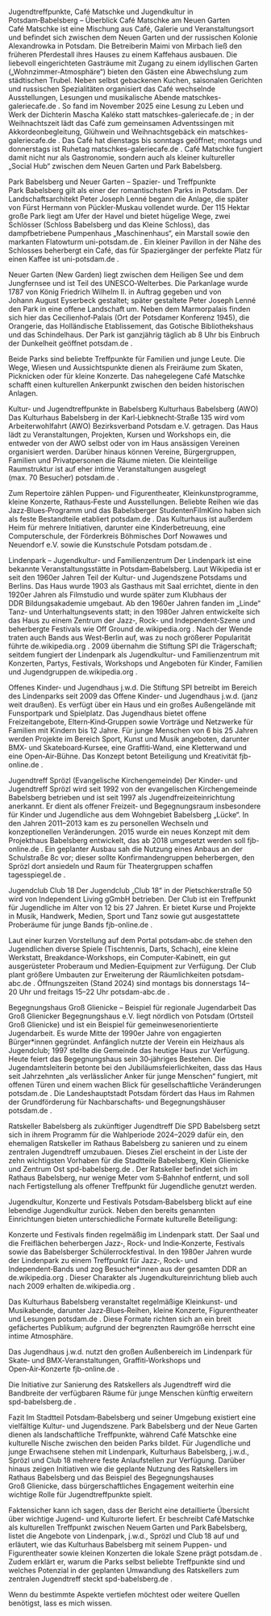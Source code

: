 Jugendtreffpunkte, Café Matschke und Jugendkultur in Potsdam‑Babelsberg – Überblick
Café Matschke am Neuen Garten
Café Matschke ist eine Mischung aus Café, Galerie und Veranstaltungsort und befindet sich zwischen dem Neuen Garten und der russischen Kolonie Alexandrowka in Potsdam. Die Betreiberin Maimi von Mirbach ließ den früheren Pferdestall ihres Hauses zu einem Kaffehaus ausbauen. Die liebevoll eingerichteten Gasträume mit Zugang zu einem idyllischen Garten („Wohnzimmer‑Atmosphäre“) bieten den Gästen eine Abwechslung zum städtischen Trubel. Neben selbst gebackenen Kuchen, saisonalen Gerichten und russischen Spezialitäten organisiert das Café wechselnde Ausstellungen, Lesungen und musikalische Abende
matschkes-galeriecafe.de
. So fand im November 2025 eine Lesung zu Leben und Werk der Dichterin Mascha Kaléko statt
matschkes-galeriecafe.de
; in der Weihnachtszeit lädt das Café zum gemeinsamen Adventssingen mit Akkordeonbegleitung, Glühwein und Weihnachtsgebäck ein
matschkes-galeriecafe.de
. Das Café hat dienstags bis sonntags geöffnet; montags und donnerstags ist Ruhetag
matschkes-galeriecafe.de
. Café Matschke fungiert damit nicht nur als Gastronomie, sondern auch als kleiner kultureller „Social Hub“ zwischen dem Neuen Garten und Park Babelsberg.

Park Babelsberg und Neuer Garten – Spazier- und Treffpunkte
Park Babelsberg gilt als einer der romantischsten Parks in Potsdam. Der Landschaftsarchitekt Peter Joseph Lenné begann die Anlage, die später von Fürst Hermann von Pückler‑Muskau vollendet wurde. Der 115 Hektar große Park liegt am Ufer der Havel und bietet hügelige Wege, zwei Schlösser (Schloss Babelsberg und das Kleine Schloss), das dampfbetriebene Pumpenhaus „Maschinenhaus“, ein Marstall sowie den markanten Flatowturm
uni-potsdam.de
. Ein kleiner Pavillon in der Nähe des Schlosses beherbergt ein Café, das für Spaziergänger der perfekte Platz für einen Kaffee ist
uni-potsdam.de
.

Neuer Garten (New Garden) liegt zwischen dem Heiligen See und dem Jungfernsee und ist Teil des UNESCO‑Welterbes. Die Parkanlage wurde 1787 von König Friedrich Wilhelm II. in Auftrag gegeben und von Johann August Eyserbeck gestaltet; später gestaltete Peter Joseph Lenné den Park in eine offene Landschaft um. Neben dem Marmorpalais finden sich hier das Cecilienhof‑Palais (Ort der Potsdamer Konferenz 1945), die Orangerie, das Holländische Etablissement, das Gotische Bibliothekshaus und das Schindelhaus. Der Park ist ganzjährig täglich ab 8 Uhr bis Einbruch der Dunkelheit geöffnet
potsdam.de
.

Beide Parks sind beliebte Treffpunkte für Familien und junge Leute. Die Wege, Wiesen und Aussichtspunkte dienen als Freiräume zum Skaten, Picknicken oder für kleine Konzerte. Das nahegelegene Café Matschke schafft einen kulturellen Ankerpunkt zwischen den beiden historischen Anlagen.

Kultur‑ und Jugendtreffpunkte in Babelsberg
Kulturhaus Babelsberg (AWO)
Das Kulturhaus Babelsberg in der Karl‑Liebknecht‑Straße 135 wird vom Arbeiterwohlfahrt (AWO) Bezirksverband Potsdam e.V. getragen. Das Haus lädt zu Veranstaltungen, Projekten, Kursen und Workshops ein, die entweder von der AWO selbst oder von im Haus ansässigen Vereinen organisiert werden. Darüber hinaus können Vereine, Bürgergruppen, Familien und Privatpersonen die Räume mieten. Die kleinteilige Raumstruktur ist auf eher intime Veranstaltungen ausgelegt (max. 70 Besucher)
potsdam.de
.

Zum Repertoire zählen Puppen‑ und Figurentheater, Kleinkunstprogramme, kleine Konzerte, Rathaus‑Feste und Ausstellungen. Beliebte Reihen wie das Jazz‑Blues‑Programm und das Babelsberger StudentenFilmKino haben sich als feste Bestandteile etabliert
potsdam.de
. Das Kulturhaus ist außerdem Heim für mehrere Initiativen, darunter eine Kinderbetreuung, eine Computerschule, der Förderkreis Böhmisches Dorf Nowawes und Neuendorf e.V. sowie die Kunstschule Potsdam
potsdam.de
.

Lindenpark – Jugendkultur- und Familienzentrum
Der Lindenpark ist eine bekannte Veranstaltungsstätte in Potsdam‑Babelsberg. Laut Wikipedia ist er seit den 1960er Jahren Teil der Kultur‑ und Jugendszene Potsdams und Berlins. Das Haus wurde 1903 als Gasthaus mit Saal errichtet, diente in den 1920er Jahren als Filmstudio und wurde später zum Klubhaus der DDR Bildungsakademie umgebaut. Ab den 1960er Jahren fanden im „Linde“ Tanz‑ und Unterhaltungsevents statt; in den 1980er Jahren entwickelte sich das Haus zu einem Zentrum der Jazz‑, Rock‑ und Independent‑Szene und beherbergte Festivals wie Off Ground
de.wikipedia.org
. Nach der Wende traten auch Bands aus West‑Berlin auf, was zu noch größerer Popularität führte
de.wikipedia.org
. 2009 übernahm die Stiftung SPI die Trägerschaft; seitdem fungiert der Lindenpark als Jugendkultur‑ und Familienzentrum mit Konzerten, Partys, Festivals, Workshops und Angeboten für Kinder, Familien und Jugendgruppen
de.wikipedia.org
.

Offenes Kinder‑ und Jugendhaus j.w.d.
Die Stiftung SPI betreibt im Bereich des Lindenparks seit 2009 das Offene Kinder‑ und Jugendhaus j.w.d. (janz weit draußen). Es verfügt über ein Haus und ein großes Außengelände mit Funsportpark und Spielplatz. Das Jugendhaus bietet offene Freizeitangebote, Eltern‑Kind‑Gruppen sowie Vorträge und Netzwerke für Familien mit Kindern bis 12 Jahre. Für junge Menschen von 6 bis 25 Jahren werden Projekte im Bereich Sport, Kunst und Musik angeboten, darunter BMX‑ und Skateboard‑Kursee, eine Graffiti‑Wand, eine Kletterwand und eine Open‑Air‑Bühne. Das Konzept betont Beteiligung und Kreativität
fjb-online.de
.

Jugendtreff Sprözl (Evangelische Kirchengemeinde)
Der Kinder‑ und Jugendtreff Sprözl wird seit 1992 von der evangelischen Kirchengemeinde Babelsberg betrieben und ist seit 1997 als Jugendfreizeiteinrichtung anerkannt. Er dient als offener Freizeit‑ und Begegnungsraum insbesondere für Kinder und Jugendliche aus dem Wohngebiet Babelsberg „Lücke“. In den Jahren 2011–2013 kam es zu personellen Wechseln und konzeptionellen Veränderungen. 2015 wurde ein neues Konzept mit dem Projekthaus Babelsberg entwickelt, das ab 2018 umgesetzt werden soll
fjb-online.de
. Ein geplanter Ausbau sah die Nutzung eines Anbaus an der Schulstraße 8c vor; dieser sollte Konfirmandengruppen beherbergen, den Sprözl dort ansiedeln und Raum für Theatergruppen schaffen
tagesspiegel.de
.

Jugendclub Club 18
Der Jugendclub „Club 18“ in der Pietschkerstraße 50 wird von Independent Living gGmbH betrieben. Der Club ist ein Treffpunkt für Jugendliche im Alter von 12 bis 27 Jahren. Er bietet Kurse und Projekte in Musik, Handwerk, Medien, Sport und Tanz sowie gut ausgestattete Proberäume für junge Bands
fjb-online.de
.

Laut einer kurzen Vorstellung auf dem Portal potsdam‑abc.de stehen den Jugendlichen diverse Spiele (Tischtennis, Darts, Schach), eine kleine Werkstatt, Breakdance‑Workshops, ein Computer‑Kabinett, ein gut ausgerüsteter Proberaum und Medien‑Equipment zur Verfügung. Der Club plant größere Umbauten zur Erweiterung der Räumlichkeiten
potsdam-abc.de
. Öffnungszeiten (Stand 2024) sind montags bis donnerstags 14–20 Uhr und freitags 15–22 Uhr
potsdam-abc.de
.

Begegnungshaus Groß Glienicke – Beispiel für regionale Jugendarbeit
Das Groß Glienicker Begegnungshaus e.V. liegt nördlich von Potsdam (Ortsteil Groß Glienicke) und ist ein Beispiel für gemeinwesenorientierte Jugendarbeit. Es wurde Mitte der 1990er Jahre von engagierten Bürger*innen gegründet. Anfänglich nutzte der Verein ein Heizhaus als Jugendclub; 1997 stellte die Gemeinde das heutige Haus zur Verfügung. Heute feiert das Begegnungshaus sein 30‑jähriges Bestehen. Die Jugendamtsleiterin betonte bei den Jubiläumsfeierlichkeiten, dass das Haus seit Jahrzehnten „als verlässlicher Anker für junge Menschen“ fungiert, mit offenen Türen und einem wachen Blick für gesellschaftliche Veränderungen
potsdam.de
. Die Landeshauptstadt Potsdam fördert das Haus im Rahmen der Grundförderung für Nachbarschafts‑ und Begegnungshäuser
potsdam.de
.

Ratskeller Babelsberg als zukünftiger Jugendtreff
Die SPD Babelsberg setzt sich in ihrem Programm für die Wahlperiode 2024–2029 dafür ein, den ehemaligen Ratskeller im Rathaus Babelsberg zu sanieren und zu einem zentralen Jugendtreff umzubauen. Dieses Ziel erscheint in der Liste der zehn wichtigsten Vorhaben für die Stadtteile Babelsberg, Klein Glienicke und Zentrum Ost
spd-babelsberg.de
. Der Ratskeller befindet sich im Rathaus Babelsberg, nur wenige Meter vom S‑Bahnhof entfernt, und soll nach Fertigstellung als offener Treffpunkt für Jugendliche genutzt werden.

Jugendkultur, Konzerte und Festivals
Potsdam‑Babelsberg blickt auf eine lebendige Jugendkultur zurück. Neben den bereits genannten Einrichtungen bieten unterschiedliche Formate kulturelle Beteiligung:

Konzerte und Festivals finden regelmäßig im Lindenpark statt. Der Saal und die Freiflächen beherbergen Jazz‑, Rock‑ und Indie‑Konzerte, Festivals sowie das Babelsberger Schülerrockfestival. In den 1980er Jahren wurde der Lindenpark zu einem Treffpunkt für Jazz‑, Rock‑ und Independent‑Bands und zog Besucher*innen aus der gesamten DDR an
de.wikipedia.org
. Dieser Charakter als Jugendkultureinrichtung blieb auch nach 2009 erhalten
de.wikipedia.org
.

Das Kulturhaus Babelsberg veranstaltet regelmäßige Kleinkunst‑ und Musikabende, darunter Jazz‑Blues‑Reihen, kleine Konzerte, Figurentheater und Lesungen
potsdam.de
. Diese Formate richten sich an ein breit gefächertes Publikum; aufgrund der begrenzten Raumgröße herrscht eine intime Atmosphäre.

Das Jugendhaus j.w.d. nutzt den großen Außenbereich im Lindenpark für Skate‑ und BMX‑Veranstaltungen, Graffiti‑Workshops und Open‑Air‑Konzerte
fjb-online.de
.

Die Initiative zur Sanierung des Ratskellers als Jugendtreff wird die Bandbreite der verfügbaren Räume für junge Menschen künftig erweitern
spd-babelsberg.de
.

Fazit
Im Stadtteil Potsdam‑Babelsberg und seiner Umgebung existiert eine vielfältige Kultur‑ und Jugendszene. Park Babelsberg und der Neue Garten dienen als landschaftliche Treffpunkte, während Café Matschke eine kulturelle Nische zwischen den beiden Parks bildet. Für Jugendliche und junge Erwachsene stehen mit Lindenpark, Kulturhaus Babelsberg, j.w.d., Sprözl und Club 18 mehrere feste Anlaufstellen zur Verfügung. Darüber hinaus zeigen Initiativen wie die geplante Nutzung des Ratskellers im Rathaus Babelsberg und das Beispiel des Begegnungshauses Groß Glienicke, dass bürgerschaftliches Engagement weiterhin eine wichtige Rolle für Jugendtreffpunkte spielt.



Faktensicher kann ich sagen, dass der Bericht eine detaillierte Übersicht über wichtige Jugend- und Kulturorte liefert. Er beschreibt Café Matschke als kulturellen Treffpunkt zwischen Neuem Garten und Park Babelsberg, listet die Angebote von Lindenpark, j.w.d., Sprözl und Club 18 auf und erläutert, wie das Kulturhaus Babelsberg mit seinem Puppen- und Figurentheater sowie kleinen Konzerten die lokale Szene prägt
potsdam.de
. Zudem erklärt er, warum die Parks selbst beliebte Treffpunkte sind und welches Potenzial in der geplanten Umwandlung des Ratskellers zum zentralen Jugendtreff steckt
spd-babelsberg.de
.

Wenn du bestimmte Aspekte vertiefen möchtest oder weitere Quellen benötigst, lass es mich wissen.